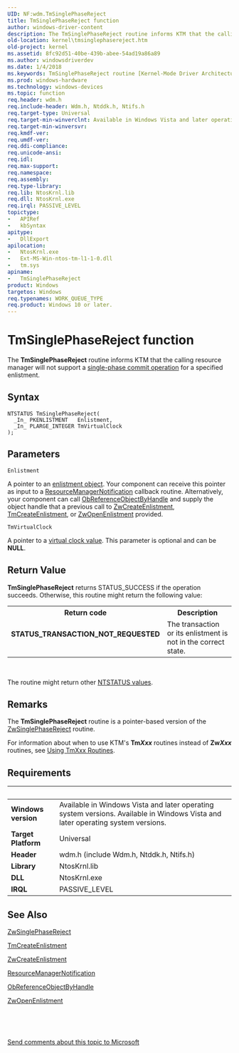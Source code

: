 ```yaml
---
UID: NF:wdm.TmSinglePhaseReject
title: TmSinglePhaseReject function
author: windows-driver-content
description: The TmSinglePhaseReject routine informs KTM that the calling resource manager will not support a single-phase commit operation for a specified enlistment.
old-location: kernel\tmsinglephasereject.htm
old-project: kernel
ms.assetid: 8fc92d51-40be-439b-abee-54ad19a86a89
ms.author: windowsdriverdev
ms.date: 1/4/2018
ms.keywords: TmSinglePhaseReject routine [Kernel-Mode Driver Architecture], ktm_ref_16802b39-057c-4d45-9da0-3f63f4589a44.xml, wdm/TmSinglePhaseReject, TmSinglePhaseReject, kernel.tmsinglephasereject
ms.prod: windows-hardware
ms.technology: windows-devices
ms.topic: function
req.header: wdm.h
req.include-header: Wdm.h, Ntddk.h, Ntifs.h
req.target-type: Universal
req.target-min-winverclnt: Available in Windows Vista and later operating system versions.
req.target-min-winversvr: 
req.kmdf-ver: 
req.umdf-ver: 
req.ddi-compliance: 
req.unicode-ansi: 
req.idl: 
req.max-support: 
req.namespace: 
req.assembly: 
req.type-library: 
req.lib: NtosKrnl.lib
req.dll: NtosKrnl.exe
req.irql: PASSIVE_LEVEL
topictype:
-	APIRef
-	kbSyntax
apitype:
-	DllExport
apilocation:
-	NtosKrnl.exe
-	Ext-MS-Win-ntos-tm-l1-1-0.dll
-	tm.sys
apiname:
-	TmSinglePhaseReject
product: Windows
targetos: Windows
req.typenames: WORK_QUEUE_TYPE
req.product: Windows 10 or later.
---
```



# TmSinglePhaseReject function
The <b>TmSinglePhaseReject</b> routine informs KTM that the calling resource manager will not support a <a href="https://msdn.microsoft.com/4885476e-ce68-4674-b8a5-8a317f33cd5b">single-phase commit operation</a> for a specified enlistment.

## Syntax

````
NTSTATUS TmSinglePhaseReject(
  _In_ PKENLISTMENT   Enlistment,
  _In_ PLARGE_INTEGER TmVirtualClock
);
````

## Parameters

`Enlistment`

A pointer to an <a href="https://msdn.microsoft.com/80e61475-4bb7-4eaa-b9f1-ff95eac9bc77">enlistment object</a>. Your component can receive this pointer as input to a <a href="https://msdn.microsoft.com/library/windows/hardware/ff561077">ResourceManagerNotification</a> callback routine. Alternatively, your component can call <a href="..\wdm\nf-wdm-obreferenceobjectbyhandle.md">ObReferenceObjectByHandle</a> and supply the object handle that a previous call to <a href="..\wdm\nf-wdm-zwcreateenlistment.md">ZwCreateEnlistment</a>, <a href="..\wdm\nf-wdm-tmcreateenlistment.md">TmCreateEnlistment</a>, or <a href="..\wdm\nf-wdm-zwopenenlistment.md">ZwOpenEnlistment</a> provided.

`TmVirtualClock`

A pointer to a <a href="https://msdn.microsoft.com/de01b0f1-86b1-4e7d-af22-84dbbe3a3f83">virtual clock value</a>. This parameter is optional and can be <b>NULL</b>.


## Return Value

<b>TmSinglePhaseReject</b> returns STATUS_SUCCESS if the operation succeeds. Otherwise, this routine might return the following value: 

<table>
<tr>
<th>Return code</th>
<th>Description</th>
</tr>
<tr>
<td width="40%">
<dl>
<dt><b>STATUS_TRANSACTION_NOT_REQUESTED</b></dt>
</dl>
</td>
<td width="60%">
The transaction or its enlistment is not in the correct state.

</td>
</tr>
</table>
 

The routine might return other <a href="https://msdn.microsoft.com/library/windows/hardware/ff557697">NTSTATUS values</a>.

## Remarks

The <b>TmSinglePhaseReject</b> routine is a pointer-based version of the <a href="..\wdm\nf-wdm-zwsinglephasereject.md">ZwSinglePhaseReject</a> routine.

For information about when to use KTM's <b>Tm<i>Xxx</i></b> routines instead of <b>Zw<i>Xxx</i></b> routines, see <a href="https://msdn.microsoft.com/library/windows/hardware/ff565567">Using TmXxx Routines</a>.

## Requirements
| &nbsp; | &nbsp; |
| ---- |:---- |
| **Windows version** | Available in Windows Vista and later operating system versions. Available in Windows Vista and later operating system versions. |
| **Target Platform** | Universal |
| **Header** | wdm.h (include Wdm.h, Ntddk.h, Ntifs.h) |
| **Library** | NtosKrnl.lib |
| **DLL** | NtosKrnl.exe |
| **IRQL** | PASSIVE_LEVEL |

## See Also

<a href="..\wdm\nf-wdm-zwsinglephasereject.md">ZwSinglePhaseReject</a>



<a href="..\wdm\nf-wdm-tmcreateenlistment.md">TmCreateEnlistment</a>



<a href="..\wdm\nf-wdm-zwcreateenlistment.md">ZwCreateEnlistment</a>



<a href="https://msdn.microsoft.com/library/windows/hardware/ff561077">ResourceManagerNotification</a>



<a href="..\wdm\nf-wdm-obreferenceobjectbyhandle.md">ObReferenceObjectByHandle</a>



<a href="..\wdm\nf-wdm-zwopenenlistment.md">ZwOpenEnlistment</a>



 

 

<a href="mailto:wsddocfb@microsoft.com?subject=Documentation%20feedback [kernel\kernel]:%20TmSinglePhaseReject routine%20 RELEASE:%20(1/4/2018)&amp;body=%0A%0APRIVACY STATEMENT%0A%0AWe use your feedback to improve the documentation. We don't use your email address for any other purpose, and we'll remove your email address from our system after the issue that you're reporting is fixed. While we're working to fix this issue, we might send you an email message to ask for more info. Later, we might also send you an email message to let you know that we've addressed your feedback.%0A%0AFor more info about Microsoft's privacy policy, see http://privacy.microsoft.com/en-us/default.aspx." title="Send comments about this topic to Microsoft">Send comments about this topic to Microsoft</a>
